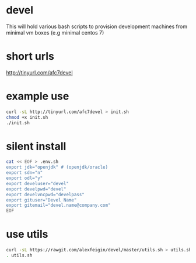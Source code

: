# devel
This will hold various bash scripts to provision development machines from minimal vm boxes (e.g minimal centos 7)

# short urls
http://tinyurl.com/afc7devel

# example use
```bash
curl -sL http://tinyurl.com/afc7devel > init.sh
chmod +x init.sh
./init.sh
```
# silent install
```bash
cat << EOF > .env.sh
export jdk="openjdk" # (openjdk/oracle)
export sdn="n"
export odl="y"
export develuser="devel"
export develpwd="devel"
export develvncpwd="develpass"
export gituser="Devel Name"
export gitemail="devel.name@company.com"
EOF
```

# use utils
```bash
curl -sL https://rawgit.com/alexfeigin/devel/master/utils.sh > utils.sh
. utils.sh
```

